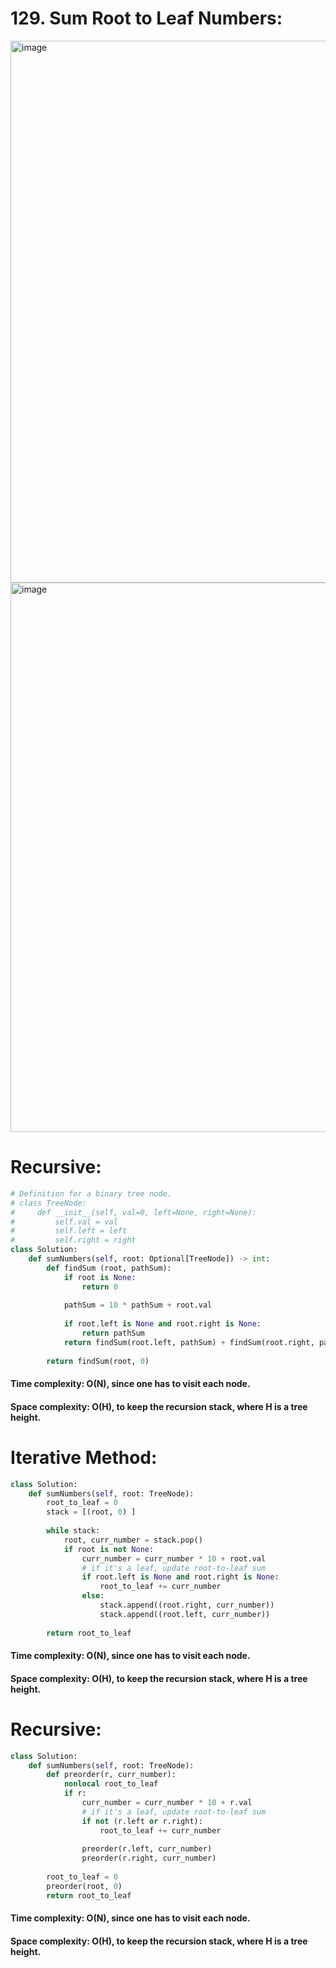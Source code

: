 # 129. Sum Root to Leaf Numbers:

<img width="867" alt="image" src="https://user-images.githubusercontent.com/35987583/159441540-1ce4d6bf-bebe-4cbd-a9fe-91475b1d8f45.png">

<img width="879" alt="image" src="https://user-images.githubusercontent.com/35987583/159441579-3d6e8254-76de-433e-a3b1-998e01ec03bd.png">


# Recursive:

```python
# Definition for a binary tree node.
# class TreeNode:
#     def __init__(self, val=0, left=None, right=None):
#         self.val = val
#         self.left = left
#         self.right = right
class Solution:
    def sumNumbers(self, root: Optional[TreeNode]) -> int:
        def findSum (root, pathSum):
            if root is None:
                return 0
            
            pathSum = 10 * pathSum + root.val
            
            if root.left is None and root.right is None:
                return pathSum
            return findSum(root.left, pathSum) + findSum(root.right, pathSum)
        
        return findSum(root, 0)    
```
#### Time complexity: O(N), since one has to visit each node.
#### Space complexity: O(H), to keep the recursion stack, where H is a tree height.

# Iterative Method:
```python
class Solution:
    def sumNumbers(self, root: TreeNode):
        root_to_leaf = 0
        stack = [(root, 0) ]
        
        while stack:
            root, curr_number = stack.pop()
            if root is not None:
                curr_number = curr_number * 10 + root.val
                # if it's a leaf, update root-to-leaf sum
                if root.left is None and root.right is None:
                    root_to_leaf += curr_number
                else:
                    stack.append((root.right, curr_number))
                    stack.append((root.left, curr_number))
                        
        return root_to_leaf
```

#### Time complexity: O(N), since one has to visit each node.
#### Space complexity: O(H), to keep the recursion stack, where H is a tree height.

# Recursive:
```python
class Solution:
    def sumNumbers(self, root: TreeNode):
        def preorder(r, curr_number):
            nonlocal root_to_leaf
            if r:
                curr_number = curr_number * 10 + r.val
                # if it's a leaf, update root-to-leaf sum
                if not (r.left or r.right):
                    root_to_leaf += curr_number
                    
                preorder(r.left, curr_number)
                preorder(r.right, curr_number) 
        
        root_to_leaf = 0
        preorder(root, 0)
        return root_to_leaf
```


#### Time complexity: O(N), since one has to visit each node.
#### Space complexity: O(H), to keep the recursion stack, where H is a tree height.
